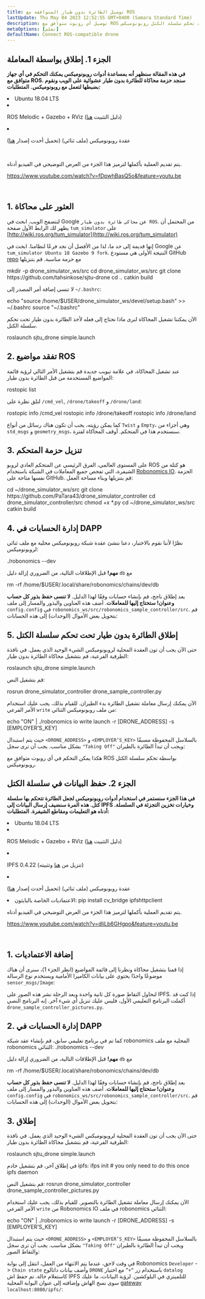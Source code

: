 ```yaml
---
title: توصيل الطائرة بدون طيار المتوافقة مع ROS
lastUpdate: Thu May 04 2023 12:52:55 GMT+0400 (Samara Standard Time)
description: توصيل أي روبوت متوافق مع ROS تحت تحكم سلسلة الكتل روبونوميكس.
metaOptions: [تعلم]
defaultName: Connect ROS-compatible drone
---
```



## الجزء 1. إطلاق بواسطة المعاملة

**في هذه المقالة سنظهر أنه بمساعدة أدوات روبونوميكس يمكنك التحكم في أي جهاز متوافق مع ROS. سنجد حزمة محاكاة للطائرة بدون طيار عشوائية على الويب ونقوم بضبطها لتعمل مع روبونوميكس.**
**المتطلبات:**

<List>

<li>Ubuntu 18.04 LTS</li>

<li class="flex">

ROS Melodic + Gazebo + RViz (دليل التثبيت [هنا](http://wiki.ros.org/melodic/التثبيت))

</li>

<li class="flex">

عقدة روبونوميكس (ملف ثنائي) (تحميل أحدث إصدار [هنا](https://github.com/airalab/robonomics/releases))

</li>

</List>

<br/>

يتم تقديم العملية بأكملها لترميز هذا الجزء من العرض التوضيحي في الفيديو أدناه.

https://www.youtube.com/watch?v=fDpwhBasQ5o&feature=youtu.be

<br/>

## 1. العثور على محاكاة
لنتصفح الويب. ابحث في Google عن `محاكي طائرة بدون طيار ROS`. من المحتمل أن يظهر لك الرابط الأول صفحة `tum_simulator` على [http://wiki.ros.org/tum_simulator](http://wiki.ros.org/tum_simulator)


<LessonImages imageClasses="mb" src="connect-any-ros-compatible-drone/tum_simulator.jpg" alt="tum_simulator"/>

إنها قديمة إلى حد ما، لذا من الأفضل أن نجد فرعًا لنظامنا. ابحث في Google عن `tum_simulator Ubuntu 18 Gazebo 9 fork`. النتيجة الأولى هي مستودع GitHub [repo](https://github.com/tahsinkose/sjtu-drone) مع حزمة مناسبة. قم بتنزيلها

<LessonCodeWrapper language="bash">
mkdir -p drone_simulator_ws/src
cd drone_simulator_ws/src
git clone https://github.com/tahsinkose/sjtu-drone
cd ..
catkin build
</LessonCodeWrapper>

لا تنسى إضافة أمر المصدر إلى `~/.bashrc`:

<LessonCodeWrapper language="bash" codeClass="big-code">
echo "source /home/$USER/drone_simulator_ws/devel/setup.bash" >> ~/.bashrc
source "~/.bashrc"
</LessonCodeWrapper>

الآن يمكننا تشغيل المحاكاة لنرى ماذا نحتاج إلى فعله لأخذ الطائرة بدون طيار تحت تحكم سلسلة الكتل.

<LessonCodeWrapper language="bash">
roslaunch sjtu_drone simple.launch
</LessonCodeWrapper>

## 2. تفقد مواضيع ROS
عند تشغيل المحاكاة، في علامة تبويب جديدة قم بتشغيل الأمر التالي لرؤية قائمة المواضيع المستخدمة من قبل الطائرة بدون طيار:

<LessonCodeWrapper language="bash">
rostopic list
</LessonCodeWrapper>

لنلق نظرة على `/cmd_vel`, `/drone/takeoff` و `/drone/land`:

<LessonCodeWrapper language="bash">
rostopic info /cmd_vel
rostopic info /drone/takeoff
rostopic info /drone/land
</LessonCodeWrapper>

<LessonImages imageClasses="mb" src="connect-any-ros-compatible-drone/topics_info.jpg" alt="topics_info"/>

كما يمكن رؤيته، يجب أن تكون هناك رسائل من أنواع `Twist` و `Empty`، وهي أجزاء من `std_msgs` و `geometry_msgs`، سنستخدم هذا في المتحكم. أوقف المحاكاة لفترة.

## 3. تنزيل حزمة المتحكم
على المستوى العالمي، الفرق الرئيسي عن المتحكم العادي لروبو ROS هو كتلة من الشيفرة، التي تفحص جميع المعاملات في الشبكة باستخدام [Robonomics IO](https://wiki.robonomics.network/docs/rinterface/). الحزمة نفسها متاحة على GitHub. قم بتنزيلها وبناء مساحة العمل:

<LessonCodeWrapper language="bash">
cd ~/drone_simulator_ws/src
git clone https://github.com/PaTara43/drone_simulator_controller
cd drone_simulator_controller/src
chmod +x *.py
cd ~/drone_simulator_ws/src
catkin build
</LessonCodeWrapper>

## 4. إدارة الحسابات في DAPP
نظرًا لأننا نقوم بالاختبار، دعنا ننشئ عقدة شبكة روبونوميكس محلية مع ملف ثنائي لروبونوميكس:

<LessonCodeWrapper language="bash">
./robonomics --dev
</LessonCodeWrapper>

**مهم!** قبل الإطلاقات التالية، من الضروري إزالة دليل `db` مع

<LessonCodeWrapper language="bash" codeClass="big-code">
rm -rf /home/$USER/.local/share/robonomics/chains/dev/db
</LessonCodeWrapper>

بعد إطلاق ناجح، قم بإنشاء حسابات وفقًا لهذا الدليل. **لا تنسى حفظ بذور كل حساب وعنوان! ستحتاج إليها للمعاملات**. أضف هذه العناوين والبذور والمسار إلى ملف `config.config` في `robonomics_ws/src/robonomics_sample_controller/src`. قم بتحويل بعض الأموال (الوحدات) إلى هذه الحسابات:

<LessonImages imageClasses="mb" src="connect-any-ros-compatible-drone/balances.jpg" alt="balances"/>

## 5. إطلاق الطائرة بدون طيار تحت تحكم سلسلة الكتل

حتى الآن يجب أن تون العقدة المحلية لروبونوميكس الشيء الوحيد الذي يعمل. في نافذة الطرفية الفرعية، قم بتشغيل محاكاة الطائرة بدون طيار:

<LessonCodeWrapper language="bash">
roslaunch sjtu_drone simple.launch
</LessonCodeWrapper>

قم بتشغيل النص:

<LessonCodeWrapper language="bash" codeClass="big-code">
rosrun drone_simulator_controller drone_sample_controller.py
</LessonCodeWrapper>

<LessonImages imageClasses="mb" src="connect-any-ros-compatible-drone/launched_drone.jpg" alt="launched_drone"/>

الآن يمكنك إرسال معاملة تشغيل الطائرة بدء الطيران. للقيام بذلك، يجب عليك استخدام الأمر الفرعي `write` من ملف روبونوميكس الثنائي:

<LessonCodeWrapper language="bash" codeClass="big-code">
echo "ON" | ./robonomics io write launch -r [DRONE_ADDRESS] -s [EMPLOYER’S_KEY]
</LessonCodeWrapper>

حيث يتم استبدال `<DRONE_ADDRESS>` و `<EMPLOYER’S_KEY>` بالسلاسل المحفوظة مسبقًا بشكل مناسب.
يجب أن ترى سجل `"Taking Off"` ويجب أن تبدأ الطائرة بالطيران:

<LessonImages imageClasses="mb" src="connect-any-ros-compatible-drone/flying.jpg" alt="flying"/>

هكذا يمكن التحكم في أي روبوت متوافق مع ROS بواسطة تحكم سلسلة الكتل روبونوميكس.


##  الجزء 2. حفظ البيانات في سلسلة الكتل

**في هذا الجزء سنستمر في استخدام أدوات روبونوميكس لجعل الطائرة تتحكم بها سلسلة كتل. هذه المرة سنضيف إرسال البيانات إلى IPFS وخيارات تخزين التجزئة في السلسلة. أدناه هو التعليمات ومقاطع الشيفرة. المتطلبات:**

<List>

<li>Ubuntu 18.04 LTS</li>

<li class="flex">

ROS Melodic + Gazebo + RViz (دليل التثبيت [هنا](http://wiki.ros.org/melodic/التثبيت))
</li>

<li class="flex">

IPFS 0.4.22 (تنزيل من [هنا](https://dist.ipfs.io/go-ipfs/v0.4.22/go-ipfs_v0.4.22_linux-386.tar.gz) وتثبيته)
</li>

<li class="flex">

عقدة روبونوميكس (ملف ثنائي) (تحميل أحدث إصدار [هنا](https://github.com/airalab/robonomics/releases))
</li>

<li>الاعتماديات الخاصة بالبايثون:
<LessonCodeWrapper language="bash">
pip install cv_bridge ipfshttpclient
</LessonCodeWrapper>
</li>

</List>

يتم تقديم العملية بأكملها لترميز هذا الجزء من العرض التوضيحي في الفيديو أدناه.

https://www.youtube.com/watch?v=dliLb6GHgpo&feature=youtu.be

<br/>

## 1. إضافة الاعتماديات
إذا قمنا بتشغيل محاكاة ونظرنا إلى قائمة المواضيع (انظر الجزء 1)، سنرى أن هناك موضوعًا واحدًا يحتوي على بيانات الكاميرا الأمامية ويستخدم نوع الرسالة `sensor_msgs/Image`:

<LessonImages imageClasses="mb" src="connect-any-ros-compatible-drone/front_camera.jpg" alt="front_camera"/>

لنحاول التقاط صورة كل ثانية واحدة وبعد الرحلة نشر هذه الصور على IPFS. إذا كنت قد أكملت البرنامج التعليمي الأول، فليس عليك تنزيل أي شيء آخر. إنه البرنامج النصي `drone_sample_controller_pictures.py`.

## 2. إدارة الحسابات في DAPP
كما تم في برنامج تعليمي سابق، قم بإنشاء عقد شبكة robonomics المحلية مع ملف robonomics الثنائي:
<LessonCodeWrapper language="bash">
./robonomics --dev
</LessonCodeWrapper>

**مهم!** قبل الإطلاقات التالية، من الضروري إزالة دليل `db` مع

<LessonCodeWrapper language="bash" codeClass="big-code">
rm -rf /home/$USER/.local/share/robonomics/chains/dev/db
</LessonCodeWrapper>

بعد إطلاق ناجح، قم بإنشاء حسابات وفقًا لهذا الدليل. **لا تنسى حفظ بذور كل حساب وعنوان! ستحتاج إليها للمعاملات**. أضف هذه العناوين والبذور والمسار إلى ملف `config.config` في `robonomics_ws/src/robonomics_sample_controller/src`. قم بتحويل بعض الأموال (الوحدات) إلى هذه الحسابات:

<LessonImages imageClasses="mb" src="connect-any-ros-compatible-drone/balances.jpg" alt="balances"/>

## 3. إطلاق
حتى الآن يجب أن تون العقدة المحلية لروبونوميكس الشيء الوحيد الذي يعمل. في نافذة الطرفية الفرعية، قم بتشغيل محاكاة الطائرة بدون طيار:

<LessonCodeWrapper language="bash">
roslaunch sjtu_drone simple.launch
</LessonCodeWrapper>

في إطلاق آخر، قم بتشغيل خادم ipfs:
<LessonCodeWrapper language="bash">
ifps init # you only need to do this once
ipfs daemon
</LessonCodeWrapper>

قم بتشغيل النص:
<LessonCodeWrapper language="bash" codeClass="big-code">
rosrun drone_simulator_controller drone_sample_controller_pictures.py
</LessonCodeWrapper>

الآن يمكنك إرسال معاملة تشغيل الطائرة بالتصوير. للقيام بذلك، يجب عليك استخدام الأمر الفرعي `write` من Robonomics IO في ملف robonomics الثنائي:

<LessonCodeWrapper language="bash" codeClass="big-code">
echo "ON" | ./robonomics io write launch -r [DRONE_ADDRESS] -s [EMPLOYER’S_KEY]
</LessonCodeWrapper>

حيث يتم استبدال `<DRONE_ADDRESS>` و `<EMPLOYER’S_KEY>` بالسلاسل المحفوظة مسبقًا بشكل مناسب.
يجب أن ترى سجل `"Taking Off"` ويجب أن تبدأ الطائرة بالطيران والتقاط الصور:

<LessonImages imageClasses="mb" src="connect-any-ros-compatible-drone/flying_picturing.jpg" alt="flying_picturing"/>

في وقت لاحق، عندما يتم الانتهاء من العمل، انتقل إلى بوابة Robonomics `Developer` -> `Chain state` وأضف بيانات داتالوج `DRONE` باستخدام زر `“+”` مع اختيار `datalog` كاستعلام حالة. تم حفظ اش IPFS للتلميتري في البلوكشين. لرؤية البيانات، ما عليك سوى نسخ الهاش وإضافته إلى عنوان البوابة المحلية [gateway](https://gateway.ipfs.io/ipfs/QmeYYwD4y4DgVVdAzhT7wW5vrvmbKPQj8wcV2pAzjbj886/docs/getting-started/) `localhost:8080/ipfs/`:


<LessonImages imageClasses="mb" src="connect-any-ros-compatible-drone/datalog.jpg" alt="Voila"/>